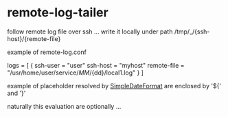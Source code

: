 # remote-log-tailer

follow remote log file over ssh ... write it locally under path /tmp/_/{ssh-host}/{remote-file}

example of remote-log.conf

logs = [
    {
        ssh-user = "user"
        ssh-host = "myhost"
        remote-file = "/usr/home/user/service/${MM}/${dd}/local1.log"
    }
]

example of placeholder resolved by [SimpleDateFormat](https://docs.oracle.com/javase/7/docs/api/java/text/SimpleDateFormat.html) are enclosed by '${' and '}'

naturally this evaluation are optionally ... 

